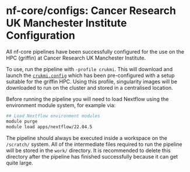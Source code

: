 # nf-core/configs: Cancer Research UK Manchester Institute Configuration

All nf-core pipelines have been successfully configured for the use on the HPC (griffin) at Cancer Research UK Manchester Institute.

To use, run the pipeline with `-profile crukmi`. This will download and launch the [`crukmi.config`](../conf/crukmi.config) which has been pre-configured with a setup suitable for the griffin HPC. Using this profile, singularity images will be downloaded to run on the cluster and stored in a centralised location.

Before running the pipeline you will need to load Nextflow using the environment module system, for example via:

```bash
## Load Nextflow environment modules
module purge
module load apps/nextflow/22.04.5
```

The pipeline should always be executed inside a workspace on the `/scratch/` system. All of the intermediate files required to run the pipeline will be stored in the `work/` directory. It is recommended to delete this directory after the pipeline has finished successfully because it can get quite large.
